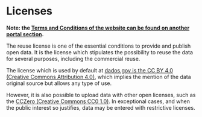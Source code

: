 # Licenses

**Note: the [Terms and Conditions of the website can be found on another portal section](https://dados.gov.pt/pt/docs/terms/).**

The reuse license is one of the essential conditions to provide and publish open data. It is the license which stipulates the possibility to reuse the data for several purposes, including the commercial reuse.

The license which is used by default at [dados.gov is the CC BY 4.0 (Creative Commons Attribution 4.0)](https://creativecommons.org/licenses/by/4.0/legalcode "CC BY 4.0"), which implies the mention of the data original source but allows any type of use.

However, it is also possible to upload data with other open licenses, such as the [CCZero (Creative Commons CC0 1.0)](https://creativecommons.org/publicdomain/zero/1.0/legalcode "CCZero"). In exceptional cases, and when the public interest so justifies, data may be entered with restrictive licenses.
